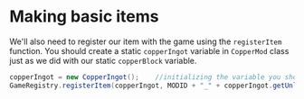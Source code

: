 # Making basic items

We'll also need to register our item with the game using the `registerItem` function. You should create a static `copperIngot` variable in `CopperMod` class just as we did with our static `copperBlock` variable.

```java
copperIngot = new CopperIngot();    //initializing the variable you should declare in the class
GameRegistry.registerItem(copperIngot, MODID + "_" + copperIngot.getUnlocalizedName());
```